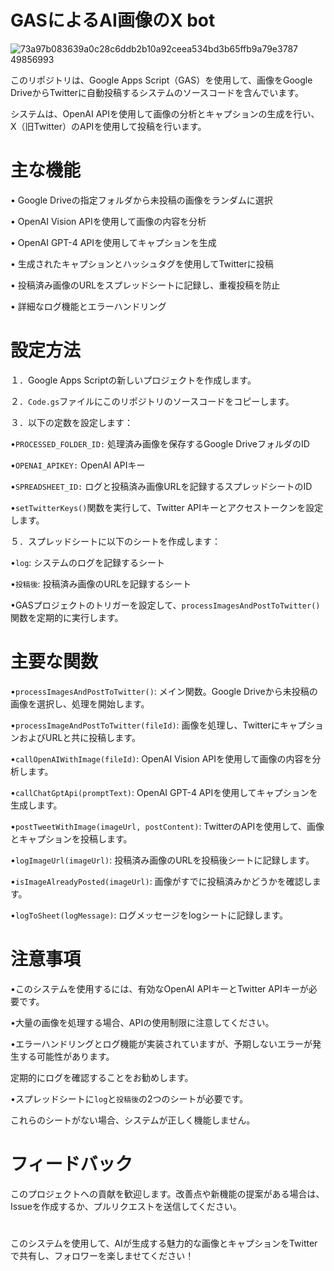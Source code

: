 # GASによるAI画像のX bot

![73a97b083639a0c28c6ddb2b10a92ceea534bd3b65ffb9a79e3787 49856993](https://github.com/taichan-33/xbot/assets/151983276/1446d8e1-c702-409d-ae48-96eca2b28530)


このリポジトリは、Google Apps Script（GAS）を使用して、画像をGoogle DriveからTwitterに自動投稿するシステムのソースコードを含んでいます。

システムは、OpenAI APIを使用して画像の分析とキャプションの生成を行い、X（旧Twitter）のAPIを使用して投稿を行います。

# 主な機能

• Google Driveの指定フォルダから未投稿の画像をランダムに選択

• OpenAI Vision APIを使用して画像の内容を分析

• OpenAI GPT-4 APIを使用してキャプションを生成

• 生成されたキャプションとハッシュタグを使用してTwitterに投稿

• 投稿済み画像のURLをスプレッドシートに記録し、重複投稿を防止

• 詳細なログ機能とエラーハンドリング

# 設定方法

１．Google Apps Scriptの新しいプロジェクトを作成します。

２．```Code.gs```ファイルにこのリポジトリのソースコードをコピーします。

３．以下の定数を設定します：

•```PROCESSED_FOLDER_ID:``` 処理済み画像を保存するGoogle DriveフォルダのID

•```OPENAI_APIKEY:``` OpenAI APIキー

•```SPREADSHEET_ID:``` ログと投稿済み画像URLを記録するスプレッドシートのID

•```setTwitterKeys()```関数を実行して、Twitter APIキーとアクセストークンを設定します。

５．スプレッドシートに以下のシートを作成します：

•```log```: システムのログを記録するシート

•```投稿後```: 投稿済み画像のURLを記録するシート

•GASプロジェクトのトリガーを設定して、```processImagesAndPostToTwitter()```関数を定期的に実行します。

# 主要な関数

•```processImagesAndPostToTwitter()```: メイン関数。Google Driveから未投稿の画像を選択し、処理を開始します。

•```processImageAndPostToTwitter(fileId)```: 画像を処理し、TwitterにキャプションおよびURLと共に投稿します。

•```callOpenAIWithImage(fileId)```: OpenAI Vision APIを使用して画像の内容を分析します。

•```callChatGptApi(promptText)```: OpenAI GPT-4 APIを使用してキャプションを生成します。

•```postTweetWithImage(imageUrl, postContent)```: TwitterのAPIを使用して、画像とキャプションを投稿します。

•```logImageUrl(imageUrl)```: 投稿済み画像のURLを投稿後シートに記録します。

•```isImageAlreadyPosted(imageUrl)```: 画像がすでに投稿済みかどうかを確認します。

•```logToSheet(logMessage)```: ログメッセージをlogシートに記録します。

# 注意事項

•このシステムを使用するには、有効なOpenAI APIキーとTwitter APIキーが必要です。

•大量の画像を処理する場合、APIの使用制限に注意してください。

•エラーハンドリングとログ機能が実装されていますが、予期しないエラーが発生する可能性があります。

定期的にログを確認することをお勧めします。

•スプレッドシートに```log```と```投稿後```の2つのシートが必要です。

これらのシートがない場合、システムが正しく機能しません。

# フィードバック

このプロジェクトへの貢献を歓迎します。改善点や新機能の提案がある場合は、Issueを作成するか、プルリクエストを送信してください。
# 
このシステムを使用して、AIが生成する魅力的な画像とキャプションをTwitterで共有し、フォロワーを楽しませてください！

